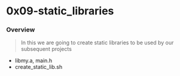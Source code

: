 # 0x09-static_libraries
### Overview

> In this we are going to create static libraries to be used by our subsequent projects

- libmy.a, main.h
- create_static_lib.sh
